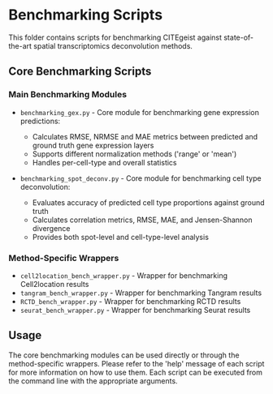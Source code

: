 # Benchmarking Scripts

This folder contains scripts for benchmarking CITEgeist against state-of-the-art spatial transcriptomics deconvolution methods.

## Core Benchmarking Scripts

### Main Benchmarking Modules
- `benchmarking_gex.py` - Core module for benchmarking gene expression predictions:
  - Calculates RMSE, NRMSE and MAE metrics between predicted and ground truth gene expression layers
  - Supports different normalization methods ('range' or 'mean')
  - Handles per-cell-type and overall statistics

- `benchmarking_spot_deconv.py` - Core module for benchmarking cell type deconvolution:
  - Evaluates accuracy of predicted cell type proportions against ground truth
  - Calculates correlation metrics, RMSE, MAE, and Jensen-Shannon divergence
  - Provides both spot-level and cell-type-level analysis

### Method-Specific Wrappers
- `cell2location_bench_wrapper.py` - Wrapper for benchmarking Cell2location results
- `tangram_bench_wrapper.py` - Wrapper for benchmarking Tangram results  
- `RCTD_bench_wrapper.py` - Wrapper for benchmarking RCTD results
- `seurat_bench_wrapper.py` - Wrapper for benchmarking Seurat results

## Usage

The core benchmarking modules can be used directly or through the method-specific wrappers.
Please refer to the 'help' message of each script for more information on how to use them.
Each script can be executed from the command line with the appropriate arguments.
